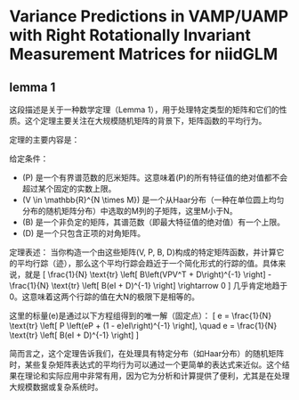 # Variance Predictions in VAMP/UAMP with Right Rotationally Invariant Measurement Matrices for niidGLM



## lemma 1

这段描述是关于一种数学定理（Lemma 1），用于处理特定类型的矩阵和它们的性质。这个定理主要关注在大规模随机矩阵的背景下，矩阵函数的平均行为。&#x20;

定理的主要内容是：

给定条件：

* (P) 是一个有界谱范数的厄米矩阵。这意味着(P)的所有特征值的绝对值都不会超过某个固定的实数上限。
* (V \in \mathbb{R}^{N \times M}) 是一个从Haar分布（一种在单位圆上均匀分布的随机矩阵分布）中选取的M列的子矩阵，这里M小于N。
* (B) 是一个非负定的矩阵，其谱范数（即最大特征值的绝对值）有一个上限。
* (D) 是一个只包含正项的对角矩阵。

定理表述： 当你构造一个由这些矩阵(V, P, B, D)构成的特定矩阵函数，并计算它的平均行踪（迹），那么这个平均行踪会趋近于一个简化形式的行踪的值。具体来说，就是 \[ \frac{1}{N} \text{tr} \left\[ B\left(VPV^T + D\right)^{-1} \right] - \frac{1}{N} \text{tr} \left\[ B(eI + D)^{-1} \right] \rightarrow 0 ] 几乎肯定地趋于0。这意味着这两个行踪的值在大N的极限下是相等的。

这里的标量(e)是通过以下方程组得到的唯一解（固定点）： \[ e = \frac{1}{N} \text{tr} \left\[ P \left(eP + (1 - e)eI\right)^{-1} \right], \quad e = \frac{1}{N} \text{tr} \left\[ B(eI + D)^{-1} \right] ]

简而言之，这个定理告诉我们，在处理具有特定分布（如Haar分布）的随机矩阵时，某些复杂矩阵表达式的平均行为可以通过一个更简单的表达式来近似。这个结果在理论和实际应用中非常有用，因为它为分析和计算提供了便利，尤其是在处理大规模数据或复杂系统时。





